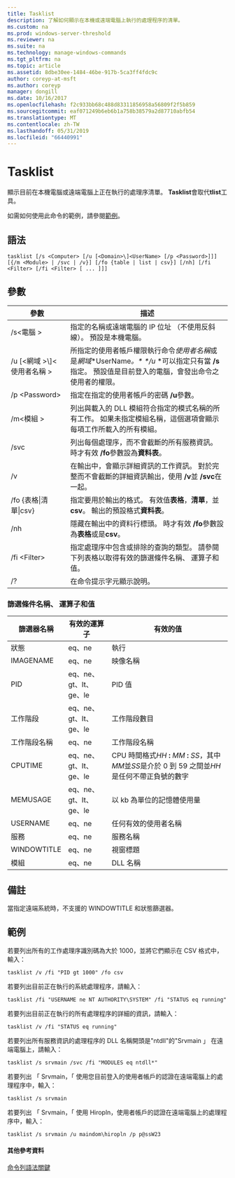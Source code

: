 ```yaml
---
title: Tasklist
description: 了解如何顯示在本機或遠端電腦上執行的處理程序的清單。
ms.custom: na
ms.prod: windows-server-threshold
ms.reviewer: na
ms.suite: na
ms.technology: manage-windows-commands
ms.tgt_pltfrm: na
ms.topic: article
ms.assetid: 8dbe30ee-1484-46be-917b-5ca3ff4fdc9c
author: coreyp-at-msft
ms.author: coreyp
manager: dongill
ms.date: 10/16/2017
ms.openlocfilehash: f2c933bb68c488d83311856958a56809f2f5b859
ms.sourcegitcommit: eaf071249b6eb6b1a758b38579a2d87710abfb54
ms.translationtype: MT
ms.contentlocale: zh-TW
ms.lasthandoff: 05/31/2019
ms.locfileid: "66440991"
---
```

# <a name="tasklist"></a>Tasklist

顯示目前在本機電腦或遠端電腦上正在執行的處理序清單。 **Tasklist**會取代**tlist**工具。

如需如何使用此命令的範例，請參閱[範例](#BKMK_examples)。

## <a name="syntax"></a>語法

```
tasklist [/s <Computer> [/u [<Domain>\]<UserName> [/p <Password>]]] [{/m <Module> | /svc | /v}] [/fo {table | list | csv}] [/nh] [/fi <Filter> [/fi <Filter> [ ... ]]]
```

## <a name="parameters"></a>參數

|          參數           |                                                                                                                                            描述                                                                                                                                             |
|------------------------------|----------------------------------------------------------------------------------------------------------------------------------------------------------------------------------------------------------------------------------------------------------------------------------------------------|
|        /s\<電腦 >        |                                                                                         指定的名稱或遠端電腦的 IP 位址 （不使用反斜線）。 預設是本機電腦。                                                                                         |
| /u [\<網域 >\\\]\<使用者名稱 > | 所指定的使用者帳戶權限執行命令*使用者名稱*或是*網域*\*UserName<em>。\* \*/u</em> \*可以指定只有當 **/s**指定。 預設值是目前登入的電腦，會發出命令之使用者的權限。 |
|        /p \<Password>        |                                                                                                       指定在指定的使用者帳戶的密碼 **/u**參數。                                                                                                        |
|         /m\<模組 >         |                                                               列出與載入的 DLL 模組符合指定的模式名稱的所有工作。 如果未指定模組名稱，這個選項會顯示每項工作所載入的所有模組。                                                                |
|             /svc             |                                                                                    列出每個處理序，而不會截斷的所有服務資訊。 時才有效 **/fo**參數設為**資料表**。                                                                                    |
|              /v              |                                                                                 在輸出中，會顯示詳細資訊的工作資訊。 對於完整而不會截斷的詳細資訊輸出，使用 **/v**並 **/svc**在一起。                                                                                 |
|  /fo {表格\|清單\|csv}  |                                                                             指定要用於輸出的格式。 有效值**表格**，**清單**，並**csv**。 輸出的預設格式**資料表**。                                                                             |
|             /nh              |                                                                                             隱藏在輸出中的資料行標頭。 時才有效 **/fo**參數設為**表格**或是**csv**。                                                                                              |
|        /fi \<Filter>         |                                                                          指定處理序中包含或排除的查詢的類型。 請參閱下列表格以取得有效的篩選條件名稱、 運算子和值。                                                                          |
|              /?              |                                                                                                                                在命令提示字元顯示說明。                                                                                                                                |

### <a name="filter-names-operators-and-values"></a>篩選條件名稱、 運算子和值

| 篩選器名稱 |    有效的運算子     |                                                                 有效的值                                                                 |
|-------------|------------------------|----------------------------------------------------------------------------------------------------------------------------------------------|
|   狀態    |         eq、ne         |                                                                   執行                                                                    |
|  IMAGENAME  |         eq、ne         |                                                                  映像名稱                                                                  |
|     PID     | eq、ne、gt、lt、ge、le |                                                                  PID 值                                                                   |
|   工作階段   | eq、ne、gt、lt、ge、le |                                                                工作階段數目                                                                |
| 工作階段名稱 |         eq、ne         |                                                                 工作階段名稱                                                                 |
|   CPUTIME   | eq、ne、gt、lt、ge、le | CPU 時間格式<em>HH</em> **:** <em>MM</em> **:** <em>SS</em>，其中*MM*並*SS*是介於 0 到 59 之間並*HH*是任何不帶正負號的數字 |
|  MEMUSAGE   | eq、ne、gt、lt、ge、le |                                                              以 kb 為單位的記憶體使用量                                                              |
|  USERNAME   |         eq、ne         |                                                             任何有效的使用者名稱                                                              |
|  服務   |         eq、ne         |                                                                 服務名稱                                                                 |
| WINDOWTITLE |         eq、ne         |                                                                 視窗標題                                                                 |
|   模組   |         eq、ne         |                                                                   DLL 名稱                                                                   |

## <a name="remarks"></a>備註

當指定遠端系統時，不支援的 WINDOWTITLE 和狀態篩選器。

## <a name="BKMK_examples"></a>範例

若要列出所有的工作處理序識別碼為大於 1000，並將它們顯示在 CSV 格式中，輸入：
```
tasklist /v /fi "PID gt 1000" /fo csv
```
若要列出目前正在執行的系統處理程序，請輸入：
```
tasklist /fi "USERNAME ne NT AUTHORITY\SYSTEM" /fi "STATUS eq running"
```
若要列出目前正在執行的所有處理程序的詳細的資訊，請輸入：
```
tasklist /v /fi "STATUS eq running"
```
若要列出所有服務資訊的處理程序的 DLL 名稱開頭是"ntdll"的"Srvmain 」 在遠端電腦上，請輸入：
```
tasklist /s srvmain /svc /fi "MODULES eq ntdll*"
```
若要列出 「 Srvmain，「 使用您目前登入的使用者帳戶的認證在遠端電腦上的處理程序中，輸入：
```
tasklist /s srvmain 
```
若要列出 「 Srvmain，「 使用 Hiropln，使用者帳戶的認證在遠端電腦上的處理程序中，輸入：
```
tasklist /s srvmain /u maindom\hiropln /p p@ssW23
```

#### <a name="additional-references"></a>其他參考資料

[命令列語法關鍵](command-line-syntax-key.md)